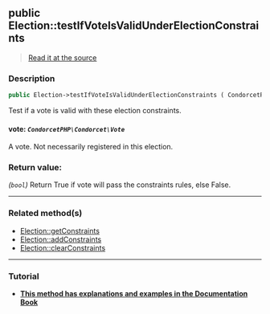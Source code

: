 ## public Election::testIfVoteIsValidUnderElectionConstraints

> [Read it at the source](https://github.com/julien-boudry/Condorcet/blob/master/src/Election.php#L368)

### Description    

```php
public Election->testIfVoteIsValidUnderElectionConstraints ( CondorcetPHP\Condorcet\Vote $vote ): bool
```

Test if a vote is valid with these election constraints.
    

#### **vote:** *`CondorcetPHP\Condorcet\Vote`*   
A vote. Not necessarily registered in this election.    


### Return value:   

*(`bool`)* Return True if vote will pass the constraints rules, else False.


---------------------------------------

### Related method(s)      

* [Election::getConstraints](/Docs/ApiReferences/Election%20Class/public%20Election--getConstraints.md)    
* [Election::addConstraints](/Docs/ApiReferences/Election%20Class/public%20Election--addConstraints.md)    
* [Election::clearConstraints](/Docs/ApiReferences/Election%20Class/public%20Election--clearConstraints.md)    

---------------------------------------

### Tutorial

* **[This method has explanations and examples in the Documentation Book](https://www.condorcet.io/3.AsPhpLibrary/5.Votes/4.VoteConstraints)**    
